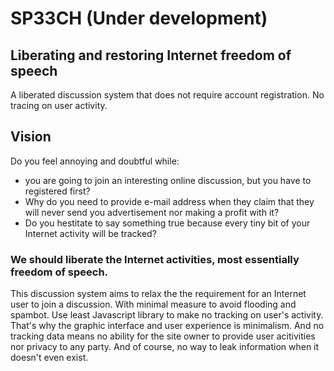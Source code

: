 # SP33CH (Under development)

## Liberating and restoring Internet freedom of speech

A liberated discussion system that does not require account registration. No tracing on user activity.

## Vision

Do you feel annoying and doubtful while:
- you are going to join an interesting online discussion, but you have to registered first?
- Why do you need to provide e-mail address when they claim that they will never send you advertisement nor making a profit with it?
- Do you hestitate to say something true because every tiny bit of your Internet activity will be tracked?

### We should liberate the Internet activities, most essentially freedom of speech.

This discussion system aims to relax the the requirement for an Internet user to join a discussion. With minimal measure to avoid flooding and spambot. Use least Javascript library to make no tracking on user's activity. That's why the graphic interface and user experience is minimalism. And no tracking data means no ability for the site owner to provide user acitivities nor privacy to any party. And of course, no way to leak information when it doesn't even exist.